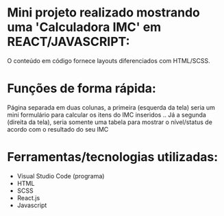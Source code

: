 # Mini projeto realizado mostrando uma 'Calculadora IMC' em REACT/JAVASCRIPT:

O conteúdo em código fornece layouts diferenciados com HTML/SCSS.

# Funções de forma rápida:

Página separada em duas colunas, a primeira (esquerda da tela) seria um mini formulário para calcular os itens do IMC inseridos .. Já a segunda (direita da tela), seria somente uma tabela para mostrar o nível/status de acordo com o resultado do seu IMC 

# Ferramentas/tecnologias utilizadas:

* Visual Studio Code (programa)
* HTML
* SCSS
* React.js
* Javascript